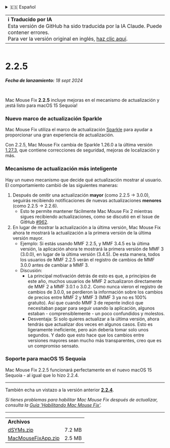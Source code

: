 <details>
<summary>🇪🇸 Español</summary>

[🇬🇧 English (GitHub)](https://github.com/noah-nuebling/mac-mouse-fix/releases/tag/2.2.5)\
[🇦🇩 Català](https://redirect.macmousefix.com/?target=mmf-release&tag=2.2.5&locale=ca)\
[🇩🇪 Deutsch](https://redirect.macmousefix.com/?target=mmf-release&tag=2.2.5&locale=de)\
**🇪🇸 Español**\
[🇫🇷 Français](https://redirect.macmousefix.com/?target=mmf-release&tag=2.2.5&locale=fr)\
[🇮🇩 Indonesia](https://redirect.macmousefix.com/?target=mmf-release&tag=2.2.5&locale=id)\
[🇮🇹 Italiano](https://redirect.macmousefix.com/?target=mmf-release&tag=2.2.5&locale=it)\
[🇭🇺 Magyar](https://redirect.macmousefix.com/?target=mmf-release&tag=2.2.5&locale=hu)\
[🇳🇱 Nederlands](https://redirect.macmousefix.com/?target=mmf-release&tag=2.2.5&locale=nl)\
[🇵🇱 Polski](https://redirect.macmousefix.com/?target=mmf-release&tag=2.2.5&locale=pl)\
[🇧🇷 Português (Brasil)](https://redirect.macmousefix.com/?target=mmf-release&tag=2.2.5&locale=pt-BR)\
[🇵🇹 Português (Portugal)](https://redirect.macmousefix.com/?target=mmf-release&tag=2.2.5&locale=pt-PT)\
[🇷🇴 Română](https://redirect.macmousefix.com/?target=mmf-release&tag=2.2.5&locale=ro)\
[🇸🇪 Svenska](https://redirect.macmousefix.com/?target=mmf-release&tag=2.2.5&locale=sv)\
[🇻🇳 Tiếng Việt](https://redirect.macmousefix.com/?target=mmf-release&tag=2.2.5&locale=vi)\
[🇹🇷 Türkçe](https://redirect.macmousefix.com/?target=mmf-release&tag=2.2.5&locale=tr)\
[🇨🇿 Čeština](https://redirect.macmousefix.com/?target=mmf-release&tag=2.2.5&locale=cs)\
[🇬🇷 Ελληνικά](https://redirect.macmousefix.com/?target=mmf-release&tag=2.2.5&locale=el)\
[🇷🇺 Русский](https://redirect.macmousefix.com/?target=mmf-release&tag=2.2.5&locale=ru)\
[🇺🇦 Українська](https://redirect.macmousefix.com/?target=mmf-release&tag=2.2.5&locale=uk)\
[🇮🇱 עברית](https://redirect.macmousefix.com/?target=mmf-release&tag=2.2.5&locale=he)\
[🇸🇦 العربية](https://redirect.macmousefix.com/?target=mmf-release&tag=2.2.5&locale=ar)\
[🇮🇳 हिन्दी](https://redirect.macmousefix.com/?target=mmf-release&tag=2.2.5&locale=hi)\
[🇹🇭 ไทย](https://redirect.macmousefix.com/?target=mmf-release&tag=2.2.5&locale=th)\
[🇨🇳 中文 (简体)](https://redirect.macmousefix.com/?target=mmf-release&tag=2.2.5&locale=zh-Hans)\
[🇨🇳 中文 (繁體)](https://redirect.macmousefix.com/?target=mmf-release&tag=2.2.5&locale=zh-Hant)\
[🇭🇰 中文（香港)](https://redirect.macmousefix.com/?target=mmf-release&tag=2.2.5&locale=zh-HK)\
[🇯🇵 日本語](https://redirect.macmousefix.com/?target=mmf-release&tag=2.2.5&locale=ja)\
[🇰🇷 한국어](https://redirect.macmousefix.com/?target=mmf-release&tag=2.2.5&locale=ko)\
[Help translate Mac Mouse Fix to different languages!](https://github.com/noah-nuebling/mac-mouse-fix/discussions/731)
</details>
<table align=><td>
<b>ℹ️ Traducido por IA</b><br>
Esta versión de GitHub ha sido traducida por la IA Claude. Puede contener errores.<br>
Para ver la versión original en inglés, <a href="https://github.com/noah-nuebling/mac-mouse-fix/releases/tag/2.2.5">haz clic aquí</a>.
</td></table>

<table></table>

# 2.2.5
***Fecha de lanzamiento:** 18 sept 2024*

<br>

Mac Mouse Fix **2.2.5** incluye mejoras en el mecanismo de actualización y ¡está listo para macOS 15 Sequoia!

### Nuevo marco de actualización Sparkle

Mac Mouse Fix utiliza el marco de actualización [Sparkle](https://sparkle-project.org/) para ayudar a proporcionar una gran experiencia de actualización.

Con 2.2.5, Mac Mouse Fix cambia de Sparkle 1.26.0 a la última versión [1.27.3](https://github.com/sparkle-project/Sparkle/releases/tag/1.27.3), que contiene correcciones de seguridad, mejoras de localización y más.

### Mecanismo de actualización más inteligente

Hay un nuevo mecanismo que decide qué actualización mostrar al usuario. El comportamiento cambió de las siguientes maneras:

1. Después de omitir una actualización **mayor** (como 2.2.5 -> 3.0.0), seguirás recibiendo notificaciones de nuevas actualizaciones **menores** (como 2.2.5 -> 2.2.6).
    - Esto te permite mantener fácilmente Mac Mouse Fix 2 mientras sigues recibiendo actualizaciones, como se discutió en el Issue de GitHub [#962](https://github.com/noah-nuebling/mac-mouse-fix/issues/962).
2. En lugar de mostrar la actualización a la última versión, Mac Mouse Fix ahora te mostrará la actualización a la primera versión de la última versión mayor.
    - Ejemplo: Si estás usando MMF 2.2.5, y MMF 3.4.5 es la última versión, la aplicación ahora te mostrará la primera versión de MMF 3 (3.0.0), en lugar de la última versión (3.4.5). De esta manera, todos los usuarios de MMF 2.2.5 verán el registro de cambios de MMF 3.0.0 antes de cambiar a MMF 3.
    - Discusión:
        - La principal motivación detrás de esto es que, a principios de este año, muchos usuarios de MMF 2 actualizaron directamente de MMF 2 a MMF 3.0.1 o 3.0.2. Como nunca vieron el registro de cambios de 3.0.0, se perdieron la información sobre los cambios de precios entre MMF 2 y MMF 3 (MMF 3 ya no es 100% gratuito). Así que cuando MMF 3 de repente indicó que necesitaban pagar para seguir usando la aplicación, algunos estaban - comprensiblemente - un poco confundidos y molestos.
        - Desventaja: Si solo quieres actualizar a la última versión, ahora tendrás que actualizar dos veces en algunos casos. Esto es ligeramente ineficiente, pero aún debería tomar solo unos segundos. Y dado que esto hace que los cambios entre versiones mayores sean mucho más transparentes, creo que es un compromiso sensato.

### Soporte para macOS 15 Sequoia

Mac Mouse Fix 2.2.5 funcionará perfectamente en el nuevo macOS 15 Sequoia - al igual que lo hizo 2.2.4.

---

También echa un vistazo a la versión anterior [**2.2.4**](https://redirect.macmousefix.com/?target=mmf-release&tag=2.2.4&locale=es).

*Si tienes problemas para habilitar Mac Mouse Fix después de actualizar, consulta la [Guía 'Habilitando Mac Mouse Fix'](https://github.com/noah-nuebling/mac-mouse-fix/discussions/861).*

---

<table align="start">
<tr>
    <td colspan=2>
        <b>Archivos</b>
    </td>
</tr>
<tr>
    <td><a href="https://github.com/noah-nuebling/mac-mouse-fix/releases/download/2.2.5/dSYMs.zip">dSYMs.zip</a></td>
    <td>7.2 MB</td>
</tr>
<tr>
    <td><a href="https://github.com/noah-nuebling/mac-mouse-fix/releases/download/2.2.5/MacMouseFixApp.zip">MacMouseFixApp.zip</a></td>
    <td>2.5 MB</td>
</tr>
</table>